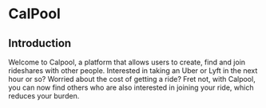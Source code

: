 # CalPool

## Introduction

Welcome to Calpool, a platform that allows users to create, find and join rideshares with other people. Interested in taking an Uber or Lyft in the next hour or so? Worried about the cost of getting a ride? Fret not, with Calpool, you can now find others who are also interested in joining your ride, which reduces your burden.

